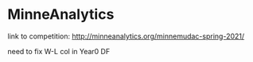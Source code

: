 # MinneAnalytics

link to competition: http://minneanalytics.org/minnemudac-spring-2021/

need to fix W-L col in Year0 DF